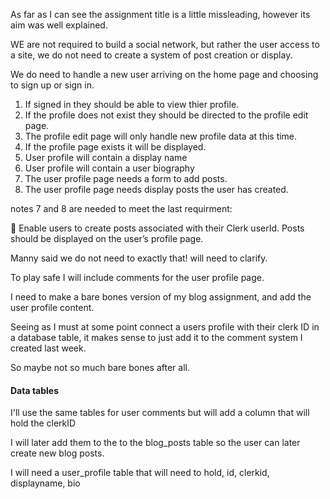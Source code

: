 As far as I can see the assignment title is a little missleading, however its aim was well explained.

WE are not required to build a social network, but rather the user access to a site, we do not need to create a system of post creation or display.

We do need to handle a new user arriving on the home page and choosing to sign up or sign in.

1. If signed in they should be able to view thier profile.
2. If the profile does not exist they should be directed to the profile edit page.
3. The profile edit page will only handle new profile data at this time.
4. If the profile page exists it will be displayed.
5. User profile will contain a display name
6. User profile will contain a user biography
7. The user profile page needs a form to add posts.
8. The user profile page needs display posts the user has created.

notes 7 and 8 are needed to meet the last requirment:

🎯 Enable users to create posts associated with their Clerk userId. Posts should be displayed on the user’s profile page.

Manny said we do not need to exactly that! will need to clarify.

To play safe I will include comments for the user profile page.

I need to make a bare bones version of my blog assignment, and add the user profile content.

Seeing as I must at some point connect a users profile with their clerk ID in a database table, it makes sense to just add it to the comment system I created last week.

So maybe not so much bare bones after all.

#### Data tables

I'll use the same tables for user comments but will add a column that will hold the clerkID

I will later add them to the to the blog_posts table so the user can later create new blog posts.

I will need a user_profile table that will need to hold, id, clerkid, displayname, bio
